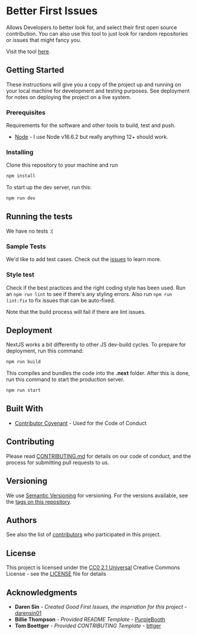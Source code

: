 # Better First Issues

Allows Developers to better look for, and select their first open source
contribution. You can also use this tool to just look for random repositories
or issues that might fancy you.

Visit the tool [here](http://better-first-issues.vercel.app/).

## Getting Started

These instructions will give you a copy of the project up and running on
your local machine for development and testing purposes. See deployment
for notes on deploying the project on a live system.

### Prerequisites

Requirements for the software and other tools to build, test and push.

- [Node](https://nodejs.org/en/) - I use Node v16.6.2 but really
  anything 12+ should work.

### Installing

Clone this repository to your machine and run

```bash
npm install
```

To start up the dev server, run this:

```bash
npm run dev
```

## Running the tests

We have no tests :(

### Sample Tests

We'd like to add test cases. Check out the [issues](issues) to learn more.

### Style test

Check if the best practices and the right coding style has been used.
Run an ```npm run lint``` to see if there's any styling errors.
Also run ```npm run lint:fix``` to fix issues that can be auto-fixed.

Note that the build process will fail if there are lint issues.

## Deployment

NextJS works a bit differently to other JS dev-build cycles.
To prepare for deployment, run this command:

```bash
npm run build
```

This compiles and bundles the code into the **.next** folder.
After this is done, run this command to start the production server.

```bash
npm run start
```

## Built With

- [Contributor Covenant](https://www.contributor-covenant.org/) - Used
    for the Code of Conduct

## Contributing

Please read [CONTRIBUTING.md](CONTRIBUTING.md) for details on our code
of conduct, and the process for submitting pull requests to us.

## Versioning

We use [Semantic Versioning](http://semver.org/) for versioning. For the versions
available, see the [tags on this
repository](https://github.com/arvind0598/better-first-issues/tags).

## Authors

See also the list of
[contributors](https://github.com/arvind0598/better-first-issues/contributors)
who participated in this project.

## License

This project is licensed under the [CC0 2.1 Universal](CODE_OF_CONDUCT.md)
Creative Commons License - see the [LICENSE](LICENSE.md) file for
details

## Acknowledgments

- **Daren Sin** - *Created Good First Issues, the inspriation for this project* - [darensin01](https://github.com/darensin01)
- **Billie Thompson** - *Provided README Template* - [PurpleBooth](https://github.com/PurpleBooth)
- **Tom Boettger** - *Provided CONTRIBUTING Template* - [bttger](https://github.com/bttger)